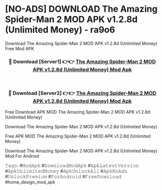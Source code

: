# [NO-ADS] DOWNLOAD The Amazing Spider-Man 2 MOD APK v1.2.8d (Unlimited Money) - ra9o6
Download The Amazing Spider-Man 2 MOD APK v1.2.8d (Unlimited Money) Free Mod APK

<div align="center">
<h3>🔴 Download [Server1] 👉👉 <a href="https://apk-comot.site?title=The_Amazing_Spider-Man_2_MOD_APK_v1.2.8d_(Unlimited_Money)">The Amazing Spider-Man 2 MOD APK v1.2.8d (Unlimited Money) Mod Apk</a></h3><br>

<h3>🔴 Download [Server2] 👉👉 <a href="https://apk-comot.site?title=The_Amazing_Spider-Man_2_MOD_APK_v1.2.8d_(Unlimited_Money)">The Amazing Spider-Man 2 MOD APK v1.2.8d (Unlimited Money) Mod Apk</a></h3>
</div>


Free Download APK MOD The Amazing Spider-Man 2 MOD APK v1.2.8d (Unlimited Money)

Download The Amazing Spider-Man 2 MOD APK v1.2.8d (Unlimited Money) 

Free APK MOD The Amazing Spider-Man 2 MOD APK v1.2.8d (Unlimited Money) 

Download The Amazing Spider-Man 2 MOD APK v1.2.8d (Unlimited Money) Mod For Android

𝚃𝚊𝚐𝚜: #𝙼𝚘𝚍𝙰𝚙𝚔 #𝙳𝚘𝚠𝚗𝚕𝚘𝚊𝚍𝙼𝚘𝚍𝙰𝚙𝚔 #𝙰𝚙𝚔𝙻𝚊𝚝𝚎𝚜𝚝𝚅𝚎𝚛𝚜𝚒𝚘𝚗 #𝙰𝚙𝚔𝚄𝚗𝚕𝚒𝚖𝚒𝚝𝚎𝚍𝙼𝚘𝚗𝚎𝚢 #𝙰𝚙𝚔𝚄𝚗𝚕𝚘𝚌𝚔𝙰𝚕𝚕 #𝙰𝚙𝚔𝙽𝚘𝙰𝚍𝚜 #𝚄𝚗𝚕𝚘𝚌𝚔𝙿𝚛𝚎𝚖𝚒𝚞𝚖 #𝙵𝚘𝚛𝙰𝚗𝚍𝚛𝚘𝚒𝚍 #𝙵𝚛𝚎𝚎𝙳𝚘𝚠𝚗𝚕𝚘𝚊𝚍 #home_design_mod_apk